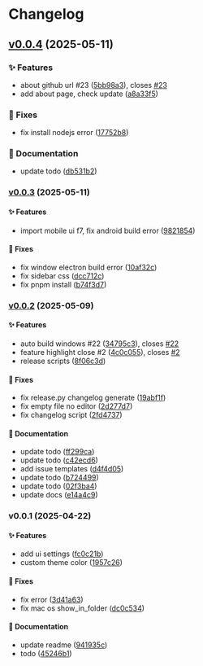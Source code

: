 # Changelog

## [v0.0.4](https://github.com/lona-labs/lonanote/compare/v0.0.3...5bb98a31b694990798e9199cd2f2fb7a3d68a0d0) (2025-05-11)

### ✨ Features

* about github url #23
([5bb98a3](https://github.com/lona-labs/lonanote/commit/5bb98a31b694990798e9199cd2f2fb7a3d68a0d0)),
closes [#23](https://github.com/lona-labs/lonanote/issues/23)
* add about page, check update
([a8a33f5](https://github.com/lona-labs/lonanote/commit/a8a33f5b80acd027b2a1b0e5de697d055bf1f6dd))

### 🐛 Fixes

* fix install nodejs error
([17752b8](https://github.com/lona-labs/lonanote/commit/17752b8b38f1d6e2e1de3ff23cd2fa4e45aa9e73))

### 📝 Documentation

* update todo
([db531b2](https://github.com/lona-labs/lonanote/commit/db531b2f293ca7375c1f6fe35c6548ac9fd7e719))

### [v0.0.3](https://github.com/lona-labs/lonanote/compare/v0.0.2...v0.0.3) (2025-05-11)

#### ✨ Features

* import mobile ui f7, fix android build error
([9821854](https://github.com/lona-labs/lonanote/commit/982185476bb2e8c4784054ebb6dcf0b63e4ef7ba))

#### 🐛 Fixes

* fix window electron build error
([10af32c](https://github.com/lona-labs/lonanote/commit/10af32c88389e67118f0dc54fd258fa146f015ce))
* fix sidebar css
([dcc712c](https://github.com/lona-labs/lonanote/commit/dcc712c7db8f087b57f5341951af5dd847672e0c))
* fix pnpm install
([b74f3d7](https://github.com/lona-labs/lonanote/commit/b74f3d77877d7943adc87ac4c925b5ffc9534a77))

### [v0.0.2](https://github.com/lona-labs/lonanote/compare/v0.0.1...v0.0.2) (2025-05-09)

#### ✨ Features

* auto build windows #22
([34795c3](https://github.com/lona-labs/lonanote/commit/34795c3c9aeaf2bae349377d57dc82e72547113d)),
closes [#22](https://github.com/lona-labs/lonanote/issues/22)
* feature highlight close #2
([4c0c055](https://github.com/lona-labs/lonanote/commit/4c0c055fa678ffcd0e18fc7f9e5c4b54b20a3bbd)),
closes [#2](https://github.com/lona-labs/lonanote/issues/2)
* release scripts
([8f06c3d](https://github.com/lona-labs/lonanote/commit/8f06c3db5868b2c47a0e465e89d76df70ad6f1f4))

#### 🐛 Fixes

* fix release.py changelog generate
([19abf1f](https://github.com/lona-labs/lonanote/commit/19abf1f56be19fee6c75bb100855aed28e2e1e2a))
* fix empty file no editor
([2d277d7](https://github.com/lona-labs/lonanote/commit/2d277d7eb557af8c0a82708ff39d22c9343c94e9))
* fix changelog script
([2fd4737](https://github.com/lona-labs/lonanote/commit/2fd47376cad4e4a653b1cbe672ada46340422a20))

#### 📝 Documentation

* update todo
([ff299ca](https://github.com/lona-labs/lonanote/commit/ff299ca0a0068424e2776ae70f46866e5ea6d9ba))
* update todo
([c42ecd6](https://github.com/lona-labs/lonanote/commit/c42ecd6a5d3e302d51e9ae3889740e866a982211))
* add issue templates
([d4f4d05](https://github.com/lona-labs/lonanote/commit/d4f4d05622f8bc142984b3553013d7102b97ed0f))
* update todo
([b724499](https://github.com/lona-labs/lonanote/commit/b724499811053ec4d3ab63509e7fec765f4e9194))
* update todo
([02f3ba4](https://github.com/lona-labs/lonanote/commit/02f3ba4a1809da3160a792e4456e49f08a8724bd))
* update docs
([e14a4c9](https://github.com/lona-labs/lonanote/commit/e14a4c96649c7e615dc6c22d8a0332cb55cdef2c))

### v0.0.1 (2025-04-22)

#### ✨ Features

* add ui settings
([fc0c21b](https://github.com/lona-labs/lonanote/commit/fc0c21bae413db0c30709691741a0a51e5f413e1))
* custom theme color
([1957c26](https://github.com/lona-labs/lonanote/commit/1957c261333d677a06336ac516218eea41fc03a6))

#### 🐛 Fixes

* fix error
([3d41a63](https://github.com/lona-labs/lonanote/commit/3d41a639614a1c922a3dafc6c6c8cb7d972c0857))
* fix mac os show_in_folder
([dc0c534](https://github.com/lona-labs/lonanote/commit/dc0c5344b7f1c5f228b8260e8ad2164add3ad1af))

#### 📝 Documentation

* update readme
([941935c](https://github.com/lona-labs/lonanote/commit/941935c8c3ed540c36d81e83f8cdb891ae643d33))
* todo
([45246b1](https://github.com/lona-labs/lonanote/commit/45246b1d818047b461ec2954236cac0a6717793b))
